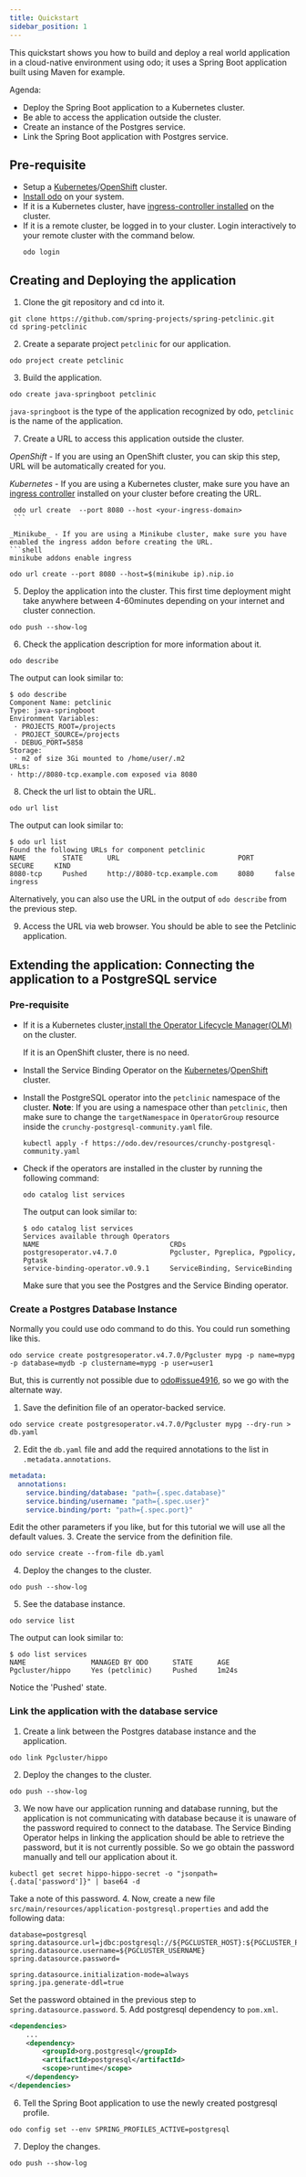 ```yaml
---
title: Quickstart
sidebar_position: 1
---
```

This quickstart shows you how to build and deploy a real world application in a cloud-native environment using odo; it uses a Spring Boot application built using Maven for example.

Agenda:
* Deploy the Spring Boot application to a Kubernetes cluster.
* Be able to access the application outside the cluster.
* Create an instance of the Postgres service.
* Link the Spring Boot application with Postgres service.

## Pre-requisite
* Setup a [Kubernetes](cluster-setup/kubernetes.md)/[OpenShift](cluster-setup/openshift.md) cluster.
* [Install odo](installation.md) on your system.
* If it is a Kubernetes cluster, have [ingress-controller installed](cluster-setup/kubernetes.md) on the cluster.
* If it is a remote cluster, be logged in to your cluster. Login interactively to your remote cluster with the command below.
  ```shell
  odo login
  ```

## Creating and Deploying the application
1. Clone the git repository and cd into it.
  ```shell
  git clone https://github.com/spring-projects/spring-petclinic.git
  cd spring-petclinic
  ```

2. Create a separate project `petclinic` for our application.
  ```shell
  odo project create petclinic
  ```

3. Build the application.
  ```shell
  odo create java-springboot petclinic
  ```
  `java-springboot` is the type of the application recognized by odo, `petclinic` is the name of the application.

7. Create a URL to access this application outside the cluster.

  _OpenShift_ - If you are using an OpenShift cluster, you can skip this step, URL will be automatically created for you.

  _Kubernetes_ - If you are using a Kubernetes cluster, make sure you have an [ingress controller](https://kubernetes.io/docs/concepts/services-networking/ingress-controllers/) installed on your cluster before creating the URL.
   ```shell
    odo url create  --port 8080 --host <your-ingress-domain>
    ```

  _Minikube_ - If you are using a Minikube cluster, make sure you have enabled the ingress addon before creating the URL.
  ```shell
  minikube addons enable ingress
  ```
  ```shell
  odo url create --port 8080 --host=$(minikube ip).nip.io
  ```
5. Deploy the application into the cluster. This first time deployment might take anywhere between 4-60minutes depending on your internet and cluster connection.
  ```shell
  odo push --show-log
  ```

6. Check the application description for more information about it.
  ```shell
  odo describe
  ```
  The output can look similar to:
  ```shell
  $ odo describe
  Component Name: petclinic
  Type: java-springboot
  Environment Variables:
   · PROJECTS_ROOT=/projects
   · PROJECT_SOURCE=/projects
   · DEBUG_PORT=5858
  Storage:
   · m2 of size 3Gi mounted to /home/user/.m2
  URLs:
  · http://8080-tcp.example.com exposed via 8080
   ```

8. Check the url list to obtain the URL.
  ```shell
  odo url list
  ```
  The output can look similar to:
  ```shell
  $ odo url list
  Found the following URLs for component petclinic
  NAME         STATE      URL                             PORT     SECURE     KIND
  8080-tcp     Pushed     http://8080-tcp.example.com     8080     false      ingress
  ```
  Alternatively, you can also use the URL in the output of `odo describe` from the previous step.

9. Access the URL via web browser. You should be able to see the Petclinic application.

## Extending the application: Connecting the application to a PostgreSQL service

### Pre-requisite
* If it is a Kubernetes cluster,[install the Operator Lifecycle Manager(OLM)](cluster-setup/kubernetes.md) on the cluster.
  
  If it is an OpenShift cluster, there is no need.

* Install the Service Binding Operator on the [Kubernetes](cluster-setup/kubernetes.md)/[OpenShift](cluster-setup/openshift.md) cluster.

* Install the PostgreSQL operator into the `petclinic` namespace of the cluster.
  **Note**: If you are using a namespace other than `petclinic`, then make sure to change the `targetNamespace` in `OperatorGroup` resource inside the `crunchy-postgresql-community.yaml` file.
  ```shell
  kubectl apply -f https://odo.dev/resources/crunchy-postgresql-community.yaml
  ```

* Check if the operators are installed in the cluster by running the following command:
  ```shell
  odo catalog list services
  ```
  The output can look similar to:
  ```shell
  $ odo catalog list services
  Services available through Operators
  NAME                                CRDs
  postgresoperator.v4.7.0             Pgcluster, Pgreplica, Pgpolicy, Pgtask
  service-binding-operator.v0.9.1     ServiceBinding, ServiceBinding
  ```
  
  Make sure that you see the Postgres and the Service Binding operator.

### Create a Postgres Database Instance
Normally you could use odo command to do this. You could run something like this.
```shell
odo service create postgresoperator.v4.7.0/Pgcluster mypg -p name=mypg -p database=mydb -p clustername=mypg -p user=user1
```
But, this is currently not possible due to [odo#issue4916](https://github.com/openshift/odo/issues/4916), so we go with the alternate way.
1. Save the definition file of an operator-backed service.
  ```shell
  odo service create postgresoperator.v4.7.0/Pgcluster mypg --dry-run > db.yaml
  ```

2. Edit the `db.yaml` file and add the required annotations to the list in `.metadata.annotations`.
  ```yaml
  metadata:
    annotations:
      service.binding/database: "path={.spec.database}"
      service.binding/username: "path={.spec.user}"
      service.binding/port: "path={.spec.port}"
  ```
  Edit the other parameters if you like, but for this tutorial we will use all the default values.
3. Create the service from the definition file.
  ```shell
  odo service create --from-file db.yaml
  ```

4. Deploy the changes to the cluster.
  ```shell
  odo push --show-log
  ```
5. See the database instance.
  ```shell
  odo service list
  ```
  The output can look similar to:
  ```shell
  $ odo list services
  NAME                MANAGED BY ODO      STATE      AGE
  Pgcluster/hippo     Yes (petclinic)     Pushed     1m24s
  ```
  Notice the 'Pushed' state.

### Link the application with the database service
1. Create a link between the Postgres database instance and the application.
  ```shell
  odo link Pgcluster/hippo
  ```
2. Deploy the changes to the cluster.
  ```shell
  odo push --show-log
  ```
3. We now have our application running and database running, but the application is not communicating with database because it is unaware of the password required to connect to the database. The Service Binding Operator helps in linking the application should be able to retrieve the password, but it is not currently possible. So we go obtain the password manually and tell our application about it.
  ```shell
  kubectl get secret hippo-hippo-secret -o "jsonpath={.data['password']}" | base64 -d
  ```
  Take a note of this password.
4. Now, create a new file `src/main/resources/application-postgresql.properties` and add the following data:
  ```properties
  database=postgresql
  spring.datasource.url=jdbc:postgresql://${PGCLUSTER_HOST}:${PGCLUSTER_PORT}/${PGCLUSTER_DATABASE}
  spring.datasource.username=${PGCLUSTER_USERNAME}
  spring.datasource.password=
  
  spring.datasource.initialization-mode=always
  spring.jpa.generate-ddl=true
  ```
  Set the password obtained in the previous step to `spring.datasource.password`.
5. Add postgresql dependency to `pom.xml`.
```xml
<dependencies>
    ...
    <dependency>
        <groupId>org.postgresql</groupId>
        <artifactId>postgresql</artifactId>
        <scope>runtime</scope>
    </dependency>
</dependencies>
```
6. Tell the Spring Boot application to use the newly created postgresql profile.
```shell
odo config set --env SPRING_PROFILES_ACTIVE=postgresql
```
7. Deploy the changes.
```shell
odo push --show-log
```

